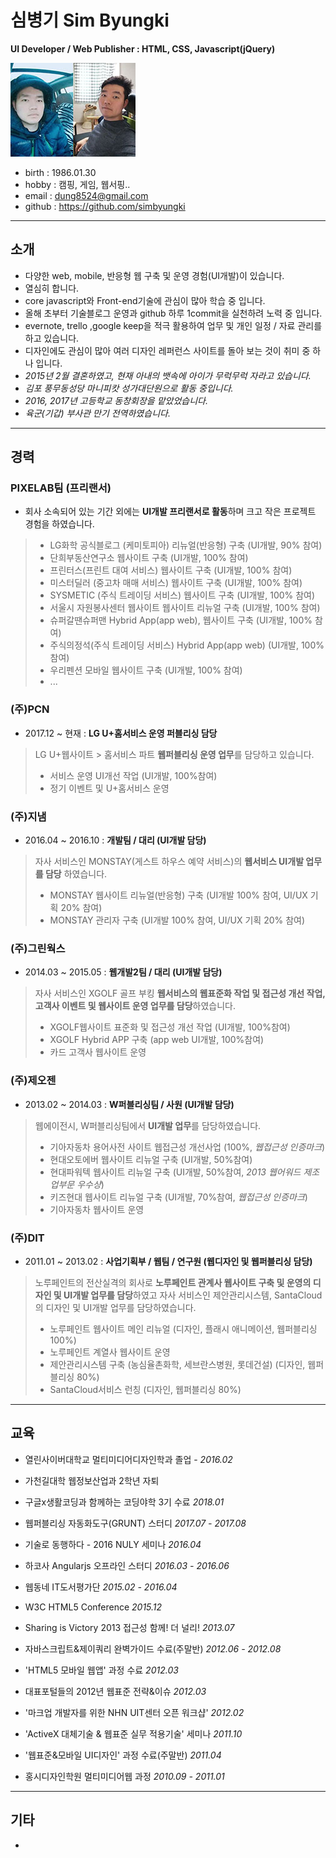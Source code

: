 # 심병기 Sim Byungki
**UI Developer / Web Publisher : HTML, CSS, Javascript(jQuery)**  
  
![심병기](/images/simbyungki_small.jpg) 
- birth : 1986.01.30 
- hobby : 캠핑, 게임, 웹서핑..
- email : dung8524@gmail.com
- github : https://github.com/simbyungki
***

## 소개
- 다양한 web, mobile, 반응형 웹 구축 및 운영 경험(UI개발)이 있습니다.
- 열심히 합니다.
 - core javascript와 Front-end기술에 관심이 많아 학습 중 입니다.
 - 올해 초부터 기술블로그 운영과 github 하루 1commit을 실천하려 노력 중 입니다.
- evernote, trello ,google keep을 적극 활용하여 업무 및 개인 일정 / 자료 관리를 하고 있습니다.
- 디자인에도 관심이 많아 여러 디자인 레퍼런스 사이트를 돌아 보는 것이 취미 중 하나 입니다.
- *2015년 2월 결혼하였고, 현재 아내의 뱃속에 아이가 무럭무럭 자라고 있습니다.*
- *김포 풍무동성당 마니피캇 성가대단원으로 활동 중입니다.*
- *2016, 2017년 고등학교 동창회장을 맡았었습니다.*
- *육군(기갑) 부사관 만기 전역하였습니다.*
***

## 경력
### PIXELAB팀 (프리랜서)
- 회사 소속되어 있는 기간 외에는 **UI개발 프리랜서로 활동**하며 크고 작은 프로젝트 경험을 하였습니다.
> - LG화학 공식블로그 (케미토피아) 리뉴얼(반응형) 구축 (UI개발, 90% 참여)
> - 단희부동산연구소 웹사이트 구축 (UI개발, 100% 참여)
> - 프린터스(프린트 대여 서비스) 웹사이트 구축 (UI개발, 100% 참여)
> - 미스터딜러 (중고차 매매 서비스) 웹사이트 구축 (UI개발, 100% 참여)
> - SYSMETIC (주식 트레이딩 서비스) 웹사이트 구축 (UI개발, 100% 참여)
> - 서울시 자원봉사센터 웹사이트 웹사이트 리뉴얼 구축 (UI개발, 100% 참여)
> - 슈퍼갈땐슈퍼맨 Hybrid App(app web), 웹사이트 구축 (UI개발, 100% 참여)
> - 주식의정석(주식 트레이딩 서비스) Hybrid App(app web) (UI개발, 100% 참여)
> - 우리펜션 모바일 웹사이트 구축 (UI개발, 100% 참여)
> - ...

### (주)PCN
- 2017.12 ~ 현재 : **LG U+홈서비스 운영 퍼블리싱 담당**
> LG U+웹사이트 > 홈서비스 파트 **웹퍼블리싱 운영 업무**를 담당하고 있습니다.
> - 서비스 운영 UI개선 작업 (UI개발, 100%참여)
> - 정기 이벤트 및 U+홈서비스 운영

### (주)지냄
- 2016.04 ~ 2016.10 : **개발팀 / 대리 (UI개발 담당)**
> 자사 서비스인 MONSTAY(게스트 하우스 예약 서비스)의 **웹서비스 UI개발 업무를 담당** 하였습니다.
> - MONSTAY 웹사이트 리뉴얼(반응형) 구축 (UI개발 100% 참여, UI/UX 기획 20% 참여)
> - MONSTAY 관리자 구축 (UI개발 100% 참여, UI/UX 기획 20% 참여)

### (주)그린웍스  
- 2014.03 ~ 2015.05 : **웹개발2팀 / 대리 (UI개발 담당)**
> 자사 서비스인 XGOLF 골프 부킹 **웹서비스의 웹표준화 작업 및 접근성 개선 작업, 고객사 이벤트 및 웹사이트 운영 업무를 담당**하였습니다. 
> - XGOLF웹사이트 표준화 및 접근성 개선 작업 (UI개발, 100%참여)
> - XGOLF Hybrid APP 구축 (app web UI개발, 100%참여)
> - 카드 고객사 웹사이트 운영

### (주)제오젠
- 2013.02 ~ 2014.03 : **W퍼블리싱팀 / 사원 (UI개발 담당)**
> 웹에이전시, W퍼블리싱팀에서 **UI개발 업무**를 담당하였습니다.
> - 기아자동차 용어사전 사이트 웹접근성 개선사업 (100%, *웹접근성 인증마크*)
> - 현대오토에버 웹사이트 리뉴얼 구축 (UI개발, 50%참여)
> - 현대파워텍 웹사이트 리뉴얼 구축 (UI개발, 50%참여, *2013 웹어워드 제조업부문 우수상*)
> - 키즈현대 웹사이트 리뉴얼 구축 (UI개발, 70%참여, *웹접근성 인증마크*)
> - 기아자동차 웹사이트 운영

### (주)DIT
- 2011.01 ~ 2013.02 : **사업기획부 / 웹팀 / 연구원 (웹디자인 및 웹퍼블리싱 담당)**
> 노루페인트의 전산실격의 회사로 **노루페인트 관계사 웹사이트 구축 및 운영의 디자인 및 UI개발 업무를 담당**하였고 자사 서비스인 제안관리시스템, SantaCloud의 디자인 및 UI개발 업무를 담당하였습니다.  
> - 노루페인트 웹사이트 메인 리뉴얼 (디자인, 플래시 애니메이션, 웹퍼블리싱 100%)
> - 노루페인트 계열사 웹사이트 운영
> - 제안관리시스템 구축 (농심율촌화학, 세브란스병원, 롯데건설) (디자인, 웹퍼블리싱 80%)
> - SantaCloud서비스 런칭 (디자인, 웹퍼블리싱 80%)

***

## 교육
- 열린사이버대학교 멀티미디어디자인학과 졸업 - *2016.02*
- 가천길대학 웹정보산업과 2학년 자퇴

- 구글x생활코딩과 함께하는 코딩야학 3기 수료 *2018.01*
- 웹퍼블리싱 자동화도구(GRUNT) 스터디 *2017.07 - 2017.08*
- 기술로 동행하다 - 2016 NULY 세미나 *2016.04*
- 하코사 Angularjs 오프라인 스터디 *2016.03 - 2016.06*
- 웹동네 IT도서평가단 *2015.02 - 2016.04*
- W3C HTML5 Conference *2015.12*
- Sharing is Victory 2013 접근성 함께! 더 널리! *2013.07*
- 자바스크립트&제이쿼리 완벽가이드 수료(주말반) *2012.06 - 2012.08*
- 'HTML5 모바일 웹앱' 과정 수료 *2012.03*
- 대표포털들의 2012년 웹표준 전략&이슈  *2012.03*
- '마크업 개발자를 위한 NHN UIT센터 오픈 워크샵'  *2012.02*
- 'ActiveX 대체기술 & 웹표준 실무 적용기술' 세미나  *2011.10*
- '웹표준&모바일 UI디자인' 과정 수료(주말반)  *2011.04*
- 홍시디자인학원 멀티미디어웹 과정  *2010.09 - 2011.01*

***

## 기타
- 